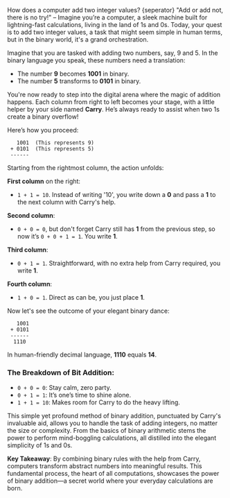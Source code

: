 How does a computer add two integer values?
{seperator}
"Add or add not, there is no try!" – Imagine you’re a computer, a sleek machine built for lightning-fast calculations, living in the land of 1s and 0s. Today, your quest is to add two integer values, a task that might seem simple in human terms, but in the binary world, it's a grand orchestration.

Imagine that you are tasked with adding two numbers, say, 9 and 5. In the binary language you speak, these numbers need a translation:

- The number **9** becomes **1001** in binary.
- The number **5** transforms to **0101** in binary.

You're now ready to step into the digital arena where the magic of addition happens. Each column from right to left becomes your stage, with a little helper by your side named **Carry**. He’s always ready to assist when two 1s create a binary overflow!

Here’s how you proceed:

```
   1001  (This represents 9)
 + 0101  (This represents 5)
 ------
```

Starting from the rightmost column, the action unfolds:

**First column** on the right:  
- `1 + 1 = 10`. Instead of writing '10', you write down a **0** and pass a **1** to the next column with Carry's help.

**Second column**:  
- `0 + 0 = 0`, but don't forget Carry still has **1** from the previous step, so now it’s `0 + 0 + 1 = 1`. You write **1**.

**Third column**:  
- `0 + 1 = 1`. Straightforward, with no extra help from Carry required, you write **1**.

**Fourth column**:  
- `1 + 0 = 1`. Direct as can be, you just place **1**.

Now let's see the outcome of your elegant binary dance:

```
   1001
 + 0101
 ------
  1110
```

In human-friendly decimal language, **1110** equals **14**. 

### The Breakdown of Bit Addition:
- `0 + 0 = 0`: Stay calm, zero party.
- `0 + 1 = 1`: It’s one’s time to shine alone.
- `1 + 1 = 10`: Makes room for Carry to do the heavy lifting.

This simple yet profound method of binary addition, punctuated by Carry's invaluable aid, allows you to handle the task of adding integers, no matter the size or complexity. From the basics of binary arithmetic stems the power to perform mind-boggling calculations, all distilled into the elegant simplicity of 1s and 0s.

**Key Takeaway**: By combining binary rules with the help from Carry, computers transform abstract numbers into meaningful results. This fundamental process, the heart of all computations, showcases the power of binary addition—a secret world where your everyday calculations are born.